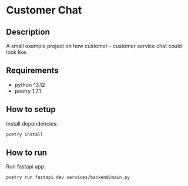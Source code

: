 # Customer Chat

## Description
A small example project on how customer - customer service chat could look like.

## Requirements
* python ^3.12
* poetry 1.7.1


## How to setup

Install dependencies:

```bash
poetry install
```

## How to run

Run fastapi app:
```bash
poetry run fastapi dev services/backend/main.py
```
